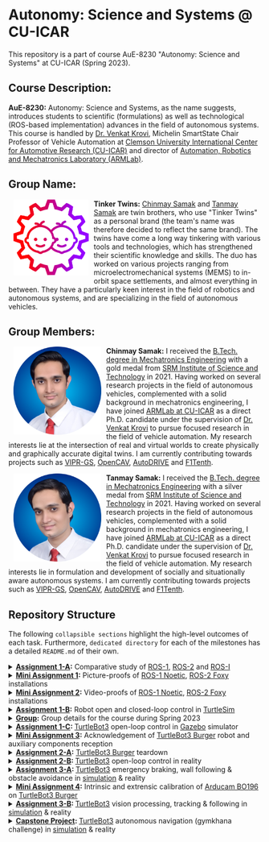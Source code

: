 # Autonomy: Science and Systems @ CU-ICAR

This repository is a part of course AuE-8230 "Autonomy: Science and Systems" at CU-ICAR (Spring 2023).

## Course Description:

**AuE-8230:** Autonomy: Science and Systems, as the name suggests, introduces students to scientific (formulations) as well as technological (ROS-based implementation) advances in the field of autonomous systems. This course is handled by [Dr. Venkat Krovi](https://www.linkedin.com/in/venkatnkrovi), Michelin SmartState Chair Professor of Vehicle Automation at [Clemson University International Center for Automotive Research (CU-ICAR)](https://cuicar.com/) and director of [Automation, Robotics and Mechatronics Laboratory (ARMLab)](http://cecas.clemson.edu/armlab-cuicar).

## Group Name:

<img align="left" style="padding-left: 10px; padding-right: 10px; padding-bottom: 10px" height="150px" src="Group/Tinker_Twins.png">

**Tinker Twins:** [Chinmay Samak](https://www.linkedin.com/in/samakchinmay) and [Tanmay Samak](https://in.linkedin.com/in/samaktanmay) are twin brothers, who use "Tinker Twins" as a personal brand (the team's name was therefore decided to reflect the same brand). The twins have come a long way tinkering with various tools and technologies, which has strengthened their scientific knowledge and skills. The duo has worked on various projects ranging from microelectromechanical systems (MEMS) to in-orbit space settlements, and almost everything in between. They have a particularly keen interest in the field of robotics and autonomous systems, and are specializing in the field of autonomous vehicles.

## Group Members:

<img align="left" style="padding-left: 10px; padding-right: 10px; padding-bottom: 10px" height="175px" src="Group/Chinmay_Samak.png">

**Chinmay Samak:** I received the [B.Tech. degree in Mechatronics Engineering](https://www.srmist.edu.in/program/b-tech-mechatronics-engineering/) with a gold medal from [SRM Institute of Science and Technology](https://www.srmist.edu.in/) in 2021. Having worked on several research projects in the field of autonomous vehicles, complemented with a solid background in mechatronics engineering, I have joined [ARMLab at CU-ICAR](http://cecas.clemson.edu/armlab-cuicar) as a direct Ph.D. candidate under the supervision of [Dr. Venkat Krovi](https://www.linkedin.com/in/venkatnkrovi) to pursue focused research in the field of vehicle automation. My research interests lie at the intersection of real and virtual worlds to create physically and graphically accurate digital twins. I am currently contributing towards projects such as [VIPR-GS](https://cecas.clemson.edu/VIPR-GS/), [OpenCAV](https://sites.google.com/view/opencav/), [AutoDRIVE](https://autodrive-ecosystem.github.io/) and [F1Tenth](https://f1tenth.org/).

<img align="left" style="padding-left: 10px; padding-right: 10px; padding-bottom: 10px" height="175px" src="Group/Tanmay_Samak.png">

**Tanmay Samak:** I received the [B.Tech. degree in Mechatronics Engineering](https://www.srmist.edu.in/program/b-tech-mechatronics-engineering/) with a silver medal from [SRM Institute of Science and Technology](https://www.srmist.edu.in/) in 2021. Having worked on several research projects in the field of autonomous vehicles, complemented with a solid background in mechatronics engineering, I have joined [ARMLab at CU-ICAR](http://cecas.clemson.edu/armlab-cuicar) as a direct Ph.D. candidate under the supervision of [Dr. Venkat Krovi](https://www.linkedin.com/in/venkatnkrovi) to pursue focused research in the field of vehicle automation. My research interests lie in formulation and development of socially and situationally aware autonomous systems. I am currently contributing towards projects such as [VIPR-GS](https://cecas.clemson.edu/VIPR-GS/), [OpenCAV](https://sites.google.com/view/opencav/), [AutoDRIVE](https://autodrive-ecosystem.github.io/) and [F1Tenth](https://f1tenth.org/).

## Repository Structure

The following `collapsible sections` highlight the high-level outcomes of each task. Furthermore, `dedicated directory` for each of the milestones has a detailed `README.md` of their own.

<details>
<summary> <a href="https://github.com/Tinker-Twins/Autonomy-Science-And-Systems/tree/main/Assignment%201-A"><b>Assignment 1-A</a>:</b> Comparative study of <a href="https://wiki.ros.org/noetic">ROS-1</a>, <a href="https://docs.ros.org/en/foxy/"> ROS-2</a> and <a href="https://rosindustrial.org/"> ROS-I</a></summary>
<div>  

![ROS Vairants](https://user-images.githubusercontent.com/40835293/233495007-18d3afee-6fa3-4ce7-9a75-006815aa4455.png)
  
</div>  

</details>

<details>
<summary> <a href="https://github.com/Tinker-Twins/Autonomy-Science-And-Systems/tree/main/Mini%20Assignment%201"><b>Mini Assignment 1</a>:</b> Picture-proofs of <a href="http://wiki.ros.org/noetic/Installation/Ubuntu">ROS-1 Noetic</a>, <a href="https://docs.ros.org/en/foxy/Installation/Alternatives/Ubuntu-Development-Setup.html"> ROS-2 Foxy</a> installations</summary>
<div>

| ![ROS-1 Noetic](https://github.com/Tinker-Twins/Autonomy-Science-And-Systems/blob/main/Mini%20Assignment%201/Chinmay/ROS1.png) | ![ROS-2 Foxy](https://github.com/Tinker-Twins/Autonomy-Science-And-Systems/blob/main/Mini%20Assignment%201/Chinmay/ROS2.png) |
|:-------------------------------------:|:-----------------------------------------:|
| ROS-1 Noetic Installation | ROS-2 Foxy Installation |
  
</div>
</details>

<details>
<summary> <a href="https://github.com/Tinker-Twins/Autonomy-Science-And-Systems/tree/main/Mini%20Assignment%202"><b>Mini Assignment 2</a>:</b> Video-proofs of <a href="http://wiki.ros.org/noetic/Installation/Ubuntu">ROS-1 Noetic</a>, <a href="https://docs.ros.org/en/foxy/Installation/Alternatives/Ubuntu-Development-Setup.html"> ROS-2 Foxy</a> installations</summary>
<div>

| ![ROS-1 Noetic](https://github.com/Tinker-Twins/Autonomy-Science-And-Systems/blob/main/Mini%20Assignment%202/Chinmay/ROS1.gif) | ![ROS-2 Foxy](https://github.com/Tinker-Twins/Autonomy-Science-And-Systems/blob/main/Mini%20Assignment%202/Chinmay/ROS2.gif) |
|:-------------------------------------:|:-----------------------------------------:|
| ROS-1 Noetic Installation | ROS-2 Foxy Installation |
  
</div>
</details>

<details>
<summary> <a href="https://github.com/Tinker-Twins/Autonomy-Science-And-Systems/tree/main/Assignment%201-B"><b>Assignment 1-B</a>:</b> Robot open and closed-loop control in <a href="https://docs.ros.org/en/foxy/Tutorials/Beginner-CLI-Tools/Introducing-Turtlesim/Introducing-Turtlesim.html"> TurtleSim</a></summary>
<div>

| ![Go in Circle](https://github.com/Tinker-Twins/Autonomy-Science-And-Systems/blob/main/Assignment%201-B/Tanmay/media/go_in_circle.gif) | ![Go to Goal](https://github.com/Tinker-Twins/Autonomy-Science-And-Systems/blob/main/Assignment%201-B/Tanmay//media/go_to_goal.gif) |
|:------------------:|:-------------------:|
| Go in Circle | Go to Goal |
| ![Open Loop Square](https://github.com/Tinker-Twins/Autonomy-Science-And-Systems/blob/main/Assignment%201-B/Tanmay/media/square_open_loop.gif) | ![Closed Loop Square](https://github.com/Tinker-Twins/Autonomy-Science-And-Systems/blob/main/Assignment%201-B/Tanmay/media/square_closed_loop.gif) |
| Open Loop Square | Closed Loop Square |
  
</div>
</details>

<details>
<summary> <a href="https://github.com/Tinker-Twins/Autonomy-Science-And-Systems/tree/main/Group"><b>Group</a>:</b> Group details for the course during Spring 2023</summary>
<div>

<img align="left" style="padding-left: 10px; padding-right: 10px; padding-bottom: 10px" height="175px" src="Group/Chinmay_Samak.png">

**Chinmay Samak:** I received the [B.Tech. degree in Mechatronics Engineering](https://www.srmist.edu.in/program/b-tech-mechatronics-engineering/) with a gold medal from [SRM Institute of Science and Technology](https://www.srmist.edu.in/) in 2021. Having worked on several research projects in the field of autonomous vehicles, complemented with a solid background in mechatronics engineering, I have joined [ARMLab at CU-ICAR](http://cecas.clemson.edu/armlab-cuicar) as a direct Ph.D. candidate under the supervision of [Dr. Venkat Krovi](https://www.linkedin.com/in/venkatnkrovi) to pursue focused research in the field of vehicle automation. My research interests lie at the intersection of real and virtual worlds to create physically and graphically accurate digital twins. I am currently contributing towards projects such as [VIPR-GS](https://cecas.clemson.edu/VIPR-GS/), [OpenCAV](https://sites.google.com/view/opencav/), [AutoDRIVE](https://autodrive-ecosystem.github.io/) and [F1Tenth](https://f1tenth.org/).

<img align="left" style="padding-left: 10px; padding-right: 10px; padding-bottom: 10px" height="175px" src="Group/Tanmay_Samak.png">

**Tanmay Samak:** I received the [B.Tech. degree in Mechatronics Engineering](https://www.srmist.edu.in/program/b-tech-mechatronics-engineering/) with a silver medal from [SRM Institute of Science and Technology](https://www.srmist.edu.in/) in 2021. Having worked on several research projects in the field of autonomous vehicles, complemented with a solid background in mechatronics engineering, I have joined [ARMLab at CU-ICAR](http://cecas.clemson.edu/armlab-cuicar) as a direct Ph.D. candidate under the supervision of [Dr. Venkat Krovi](https://www.linkedin.com/in/venkatnkrovi) to pursue focused research in the field of vehicle automation. My research interests lie in formulation and development of socially and situationally aware autonomous systems. I am currently contributing towards projects such as [VIPR-GS](https://cecas.clemson.edu/VIPR-GS/), [OpenCAV](https://sites.google.com/view/opencav/), [AutoDRIVE](https://autodrive-ecosystem.github.io/) and [F1Tenth](https://f1tenth.org/).
  
</div>
</details>

<details>
<summary> <a href="https://github.com/Tinker-Twins/Autonomy-Science-And-Systems/tree/main/Assignment%201-C"><b>Assignment 1-C</a>: </b><a href="https://emanual.robotis.com/docs/en/platform/turtlebot3/overview/">TurtleBot3</a> open-loop control in <a href="https://gazebosim.org/home"> Gazebo</a> simulator</summary>
<div>

1. Open-Loop Circle:

| ![Slow Circle](https://github.com/Tinker-Twins/Autonomy-Science-And-Systems/blob/main/Assignment%201-C/media/circle_slow.gif) | ![Medium Circle](https://github.com/Tinker-Twins/Autonomy-Science-And-Systems/blob/main/Assignment%201-C/media/circle_medium.gif) | ![Fast Circle](https://github.com/Tinker-Twins/Autonomy-Science-And-Systems/blob/main/Assignment%201-C/media/circle_fast.gif) |
|:-------------------------------------:|:-----------------------------------------:|:-------------------------------------:|
| Slow (`lin_vel` = 0.25, `ang_vel` = 0.25) | Medium (`lin_vel` = 0.50, `ang_vel` = 0.50) | Fast (`lin_vel` = 0.75, `ang_vel` = 0.75) |

2. Open-Loop Square:

| ![Slow Circle](https://github.com/Tinker-Twins/Autonomy-Science-And-Systems/blob/main/Assignment%201-C/media/square_slow.gif) | ![Medium Circle](https://github.com/Tinker-Twins/Autonomy-Science-And-Systems/blob/main/Assignment%201-C/media/square_medium.gif) | ![Fast Circle](https://github.com/Tinker-Twins/Autonomy-Science-And-Systems/blob/main/Assignment%201-C/media/square_fast.gif) |
|:-------------------------------------:|:-----------------------------------------:|:-------------------------------------:|
| Slow (`lin_vel` = 0.25, `ang_vel` = 0.25) | Medium (`lin_vel` = 0.50, `ang_vel` = 0.50) | Fast (`lin_vel` = 0.75, `ang_vel` = 0.75) |
  
</div>
</details>

<details>
<summary> <a href="https://github.com/Tinker-Twins/Autonomy-Science-And-Systems/tree/main/Mini%20Assignment%203"><b>Mini Assignment 3</a>:</b> Acknowledgement of <a href="https://www.robotis.us/turtlebot-3-burger-us/"> TurtleBot3 Burger</a> robot and auxiliary components reception</summary>
<div>

![TurtleBot3 Acknowledgement](https://user-images.githubusercontent.com/40835293/233496585-8686a706-b39f-4c1f-b086-7d4f7f713e14.png)
  
</div>
</details>

<details>
<summary> <a href="https://github.com/Tinker-Twins/Autonomy-Science-And-Systems/tree/main/Assignment%202-A"><b>Assignment 2-A</a>:</b> <a href="https://www.robotis.us/turtlebot-3-burger-us/"> TurtleBot3 Burger</a> teardown</summary>
<div>

![TurtleBot3 Teardown](https://user-images.githubusercontent.com/40835293/233501881-5f7b8dfd-055f-4f08-a76e-0d319fd81504.png)
  
</div>
</details>

<details>
<summary> <a href="https://github.com/Tinker-Twins/Autonomy-Science-And-Systems/tree/main/Assignment%202-B"><b>Assignment 2-B</a>: </b><a href="https://emanual.robotis.com/docs/en/platform/turtlebot3/overview/">TurtleBot3</a> open-loop control in reality</summary>
<div>

1. Teleoperation:

| ![Teleop Robot](https://github.com/Tinker-Twins/Autonomy-Science-And-Systems/blob/main/Assignment%202-B/media/teleop_robot.gif) | ![Teleop Terminal](https://github.com/Tinker-Twins/Autonomy-Science-And-Systems/blob/main/Assignment%202-B/media/teleop_terminal.gif) |
|:-------------------------------------:|:-----------------------------------------:|
| Physical TurtleBot3 Burger | Remote PC Terminal Window |

2. Open-Loop Circle:

| ![Slow Circle](https://github.com/Tinker-Twins/Autonomy-Science-And-Systems/blob/main/Assignment%202-B/media/circle_slow_robot.gif) ![Slow Circle](https://github.com/Tinker-Twins/Autonomy-Science-And-Systems/blob/main/Assignment%202-B/media/circle_slow_rviz.gif) | ![Medium Circle](https://github.com/Tinker-Twins/Autonomy-Science-And-Systems/blob/main/Assignment%202-B/media/circle_medium_robot.gif) ![Medium Circle](https://github.com/Tinker-Twins/Autonomy-Science-And-Systems/blob/main/Assignment%202-B/media/circle_medium_rviz.gif) | ![Fast Circle](https://github.com/Tinker-Twins/Autonomy-Science-And-Systems/blob/main/Assignment%202-B/media/circle_fast_robot.gif) ![Fast Circle](https://github.com/Tinker-Twins/Autonomy-Science-And-Systems/blob/main/Assignment%202-B/media/circle_fast_rviz.gif) |
|:-------------------------------------:|:-----------------------------------------:|:-------------------------------------:|
| Slow (`lin_vel` = 0.05, `ang_vel` = 0.2) | Medium (`lin_vel` = 0.10, `ang_vel` = 0.4) | Fast (`lin_vel` = 0.15, `ang_vel` = 0.6) |

3. Open-Loop Square:

| ![Slow Square](https://github.com/Tinker-Twins/Autonomy-Science-And-Systems/blob/main/Assignment%202-B/media/square_slow_robot.gif) ![Slow Square](https://github.com/Tinker-Twins/Autonomy-Science-And-Systems/blob/main/Assignment%202-B/media/square_slow_rviz.gif) | ![Medium Square](https://github.com/Tinker-Twins/Autonomy-Science-And-Systems/blob/main/Assignment%202-B/media/square_medium_robot.gif) ![Medium Square](https://github.com/Tinker-Twins/Autonomy-Science-And-Systems/blob/main/Assignment%202-B/media/square_medium_rviz.gif) | ![Fast Square](https://github.com/Tinker-Twins/Autonomy-Science-And-Systems/blob/main/Assignment%202-B/media/square_fast_robot.gif) ![Fast Square](https://github.com/Tinker-Twins/Autonomy-Science-And-Systems/blob/main/Assignment%202-B/media/square_fast_rviz.gif) |
|:-------------------------------------:|:-----------------------------------------:|:-------------------------------------:|
| Slow (`lin_vel` = 0.05, `ang_vel` = 0.2) | Medium (`lin_vel` = 0.10, `ang_vel` = 0.4) | Fast (`lin_vel` = 0.15, `ang_vel` = 0.6) |
  
</div>
</details>

<details>
<summary> <a href="https://github.com/Tinker-Twins/Autonomy-Science-And-Systems/tree/main/Assignment%203-A"><b>Assignment 3-A</a>: </b><a href="https://emanual.robotis.com/docs/en/platform/turtlebot3/overview/">TurtleBot3</a> emergency braking, wall following & obstacle avoidance in <a href="https://gazebosim.org/home"> simulation</a> & reality</summary>
<div>

1. Simulation:

| ![Emergency Braking](https://github.com/Tinker-Twins/Autonomy-Science-And-Systems/blob/main/Assignment%203-A/media/emergency_braking.gif) | ![Wall Following](https://github.com/Tinker-Twins/Autonomy-Science-And-Systems/blob/main/Assignment%203-A/media/wall_following.gif) | ![Obstacle Avoidance](https://github.com/Tinker-Twins/Autonomy-Science-And-Systems/blob/main/Assignment%203-A/media/obstacle_avoidance.gif) |
|:-------------------------------------:|:-----------------------------------------:|:-------------------------------------:|
| Emergency Braking | Wall Following | Obstacle Avoidance |

2. Real World:

| ![Collision Avoidance Robot](https://github.com/Tinker-Twins/Autonomy-Science-And-Systems/blob/main/Assignment%203-A/media/collision_avoidance_robot.gif) | ![Collision Avoidance Terminal](https://github.com/Tinker-Twins/Autonomy-Science-And-Systems/blob/main/Assignment%203-A/media/collision_avoidance_rviz.gif) |
|:-------------------------------------:|:-----------------------------------------:|
| Collision Avoidance - TurtleBot3 | Collision Avoidance - Remote PC |
  
</div>
</details>

<details>
<summary> <a href="https://github.com/Tinker-Twins/Autonomy-Science-And-Systems/tree/main/Mini%20Assignment%204"><b>Mini Assignment 4</a>:</b> Intrinsic and extrensic calibration of <a href="https://www.arducam.com/product/b0196arducam-8mp-1080p-usb-camera-module-1-4-cmos-imx219-mini-uvc-usb2-0-webcam-board-with-1-64ft-0-5m-usb-cable-for-windows-linux-android-and-mac-os/">Arducam BO196</a> on <a href="https://gazebosim.org/home"> TurtleBot3 Burger</a> </summary>
<div>

![Camera Calibration](https://github.com/Tinker-Twins/Autonomy-Science-And-Systems/blob/main/Mini%20Assignment%204/media/camera_calibration.gif)
  
</div>
</details>

<details>
<summary> <a href="https://github.com/Tinker-Twins/Autonomy-Science-And-Systems/tree/main/Assignment%203-B"><b>Assignment 3-B</a>: </b><a href="https://emanual.robotis.com/docs/en/platform/turtlebot3/overview/">TurtleBot3</a> vision processing, tracking & following in <a href="https://gazebosim.org/home"> simulation</a> & reality</summary>
<div>

1. Simulation:

![Lane Keeping](https://github.com/Tinker-Twins/Autonomy-Science-And-Systems/blob/main/Assignment%203-B/media/lane_keeping.gif)

2. Real World:

| ![Lane Following Robot](https://github.com/Tinker-Twins/Autonomy-Science-And-Systems/blob/main/Assignment%203-B/media/lane_following_robot.gif) | ![Lane Following RViz](https://github.com/Tinker-Twins/Autonomy-Science-And-Systems/blob/main/Assignment%203-B/media/lane_following_rviz.gif) |
|:-------------------------------------:|:-----------------------------------------:|
| Lane Following - TurtleBot3 | Lane Following - Remote PC |
| ![AprilTag Tracking Robot](https://github.com/Tinker-Twins/Autonomy-Science-And-Systems/blob/main/Assignment%203-B/media/apriltag_tracking_robot.gif) | ![AprilTag Tracking RViz](https://github.com/Tinker-Twins/Autonomy-Science-And-Systems/blob/main/Assignment%203-B/media/apriltag_tracking_rviz.gif) |
| AprilTag Tracking - TurtleBot3 | AprilTag Tracking - Remote PC |
  
</div>
</details>

<details>
<summary> <a href="https://github.com/Tinker-Twins/Autonomy-Science-And-Systems/tree/main/Capstone%20Project"><b>Capstone Project</a>: </b><a href="https://emanual.robotis.com/docs/en/platform/turtlebot3/overview/">TurtleBot3</a> autonomous navigation (gymkhana challenge) in <a href="https://gazebosim.org/home"> simulation</a> & reality</summary>
<div>

1. Simulation:

![Capstone Project Sim](https://github.com/Tinker-Twins/Autonomy-Science-And-Systems/blob/main/Capstone%20Project/media/capstone_project_sim_1.gif)

2. Real World:

![Capstone Project Real](https://github.com/Tinker-Twins/Autonomy-Science-And-Systems/blob/main/Capstone%20Project/media/capstone_project_real_1.gif)

3. Individual Tasks:

| ![Wall Following Simulation](https://github.com/Tinker-Twins/Autonomy-Science-And-Systems/blob/main/Capstone%20Project/media/wall_following_sim.gif) | ![Wall Following Robot](https://github.com/Tinker-Twins/Autonomy-Science-And-Systems/blob/main/Capstone%20Project/media/wall_following_real_robot.gif) | ![Lane Following RViz](https://github.com/Tinker-Twins/Autonomy-Science-And-Systems/blob/main/Capstone%20Project/media/wall_following_real_rviz.gif) |
|:---------------------------------:|:------------------------------------:|:------------------------------------:|
| Wall Following - Simulation | Wall Following - TurtleBot3 | Wall Following - Remote PC |
| ![Obstacle Avoidance Simulation](https://github.com/Tinker-Twins/Autonomy-Science-And-Systems/blob/main/Capstone%20Project/media/obstacle_avoidance_sim.gif) | ![Obstacle Avoidance Robot](https://github.com/Tinker-Twins/Autonomy-Science-And-Systems/blob/main/Capstone%20Project/media/obstacle_avoidance_real_robot.gif) | ![Obstacle Avoidance RViz](https://github.com/Tinker-Twins/Autonomy-Science-And-Systems/blob/main/Capstone%20Project/media/obstacle_avoidance_real_rviz.gif) |
| Obstacle Avoidance - Simulation | Obstacle Avoidance - TurtleBot3 | Obstacle Avoidance - Remote PC |
| ![Line Following Simulation](https://github.com/Tinker-Twins/Autonomy-Science-And-Systems/blob/main/Capstone%20Project/media/line_following_sim.gif) | ![Line Following Robot](https://github.com/Tinker-Twins/Autonomy-Science-And-Systems/blob/main/Capstone%20Project/media/line_following_real_robot.gif) | ![Lane Following RViz](https://github.com/Tinker-Twins/Autonomy-Science-And-Systems/blob/main/Capstone%20Project/media/line_following_real_rviz.gif) |
| Line Following - Simulation | Line Following - TurtleBot3 | Line Following - Remote PC |
| ![Stop Sign Detection Simulation](https://github.com/Tinker-Twins/Autonomy-Science-And-Systems/blob/main/Capstone%20Project/media/stop_sign_detection_sim.gif) | ![Stop Sign Detection Robot](https://github.com/Tinker-Twins/Autonomy-Science-And-Systems/blob/main/Capstone%20Project/media/stop_sign_detection_real_robot.gif) | ![Stop Sign Detection RViz](https://github.com/Tinker-Twins/Autonomy-Science-And-Systems/blob/main/Capstone%20Project/media/stop_sign_detection_real_rviz.gif) |
| Stop Sign Detection - Simulation | Stop Sign Detection - TurtleBot3 | Stop Sign Detection - Remote PC |
| ![AprilTag Tracking Simulation](https://github.com/Tinker-Twins/Autonomy-Science-And-Systems/blob/main/Capstone%20Project/media/apriltag_tracking_sim.gif) | ![AprilTag Tracking Robot](https://github.com/Tinker-Twins/Autonomy-Science-And-Systems/blob/main/Capstone%20Project/media/apriltag_tracking_real_robot.gif) | ![AprilTag Tracking RViz](https://github.com/Tinker-Twins/Autonomy-Science-And-Systems/blob/main/Capstone%20Project/media/apriltag_tracking_real_rviz.gif) |
| AprilTag Tracking - Simulation | AprilTag Tracking - TurtleBot3 | AprilTag Tracking - Remote PC |
  
</div>
</details>
